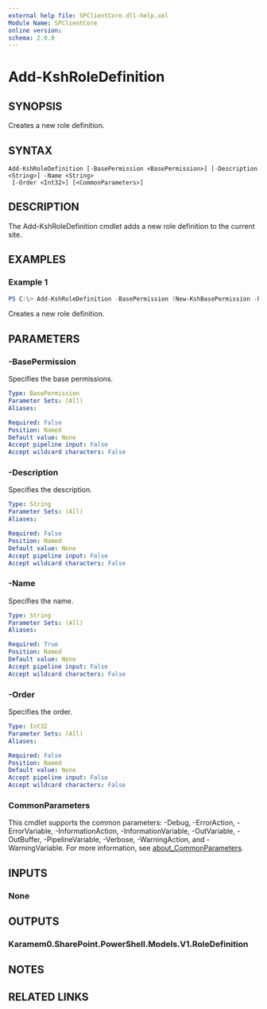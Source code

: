 ```yaml
---
external help file: SPClientCore.dll-help.xml
Module Name: SPClientCore
online version:
schema: 2.0.0
---
```


# Add-KshRoleDefinition

## SYNOPSIS
Creates a new role definition.

## SYNTAX

```
Add-KshRoleDefinition [-BasePermission <BasePermission>] [-Description <String>] -Name <String>
 [-Order <Int32>] [<CommonParameters>]
```

## DESCRIPTION
The Add-KshRoleDefinition cmdlet adds a new role definition to the current site.

## EXAMPLES

### Example 1
```powershell
PS C:\> Add-KshRoleDefinition -BasePermission (New-KshBasePermission -Permission 'ViewListItems') -Name 'Viewer'
```

Creates a new role definition.

## PARAMETERS

### -BasePermission
Specifies the base permissions.

```yaml
Type: BasePermission
Parameter Sets: (All)
Aliases:

Required: False
Position: Named
Default value: None
Accept pipeline input: False
Accept wildcard characters: False
```

### -Description
Specifies the description.

```yaml
Type: String
Parameter Sets: (All)
Aliases:

Required: False
Position: Named
Default value: None
Accept pipeline input: False
Accept wildcard characters: False
```

### -Name
Specifies the name.

```yaml
Type: String
Parameter Sets: (All)
Aliases:

Required: True
Position: Named
Default value: None
Accept pipeline input: False
Accept wildcard characters: False
```

### -Order
Specifies the order.

```yaml
Type: Int32
Parameter Sets: (All)
Aliases:

Required: False
Position: Named
Default value: None
Accept pipeline input: False
Accept wildcard characters: False
```

### CommonParameters
This cmdlet supports the common parameters: -Debug, -ErrorAction, -ErrorVariable, -InformationAction, -InformationVariable, -OutVariable, -OutBuffer, -PipelineVariable, -Verbose, -WarningAction, and -WarningVariable. For more information, see [about_CommonParameters](http://go.microsoft.com/fwlink/?LinkID=113216).

## INPUTS

### None

## OUTPUTS

### Karamem0.SharePoint.PowerShell.Models.V1.RoleDefinition

## NOTES

## RELATED LINKS
